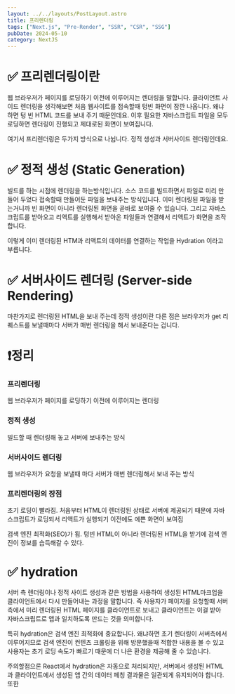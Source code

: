```yaml
---
layout: ../../layouts/PostLayout.astro
title: 프리렌더링
tags: ["Next.js", "Pre-Render", "SSR", "CSR", "SSG"]
pubDate: 2024-05-10
category: NextJS
---
```


# ✅ 프리렌더링이란

웹 브라우저가 페이지를 로딩하기 이전에 이루어지는 렌더링을 말합니다. 클라이언트 사이드 렌더링을 생각해보면 처음 웹사이트를 접속할때 텅빈 화면이 잠깐 나옵니다. 왜냐하면 텅 빈 HTML 코드를 보내 주기 때문인데요. 이후 필요한 자바스크립트 파일을 모두 로딩하면 렌더링이 진행되고 제대로된 화면이 보여집니다.

여기서 프리렌더링은 두가지 방식으로 나뉩니다. 정적 생성과 서버사이드 렌더링인데요.

# ✅ 정적 생성 (Static Generation)

빌드를 하는 시점에 렌더링을 하는방식입니다. 소스 코드를 빌드하면서 파일로 미리 만들어 두었다 접속할때 만들어둔 파일을 보내주는 방식입니다. 이미 렌더링된 파일을 받는거니까 빈 화면이 아니라 렌더링된 화면을 곧바로 보여줄 수 있습니다. 그리고 자바스크립트를 받아오고 리액트를 실행해서 받아온 파일들과 연결해서 리액트가 화면을 조작합니다.

이렇게 이미 렌더링된 HTM과 리액트의 데이터를 연결하는 작업을 Hydration 이라고 부릅니다.

# ✅ 서버사이드 렌더링 (Server-side Rendering)

마찬가지로 렌더링된 HTML을 보내 주는데 정적 생성이란 다른 점은 브라우저가 get 리퀘스트를 보낼때마다 서버가 매번 렌더링을 해서 보내준다는 겁니다.

# ❗정리

### 프리렌더링

웹 브라우저가 페이지를 로딩하기 이전에 이루어지는 렌더링

### 정적 생성

빌드할 때 렌더링해 놓고 서버에 보내주는 방식

### 서버사이드 렌더링

웹 브라우저가 요청을 보낼때 마다 서버가 매번 렌더링해서 보내 주는 방식

### 프리렌더링의 장점

초기 로딩이 빨라짐. 처음부터 HTML이 렌더링된 상태로 서버에 제공되기 때문에 자바스크립트가 로딩되서 리액트가 실행되기 이전에도 에쁜 화면이 보여짐

검색 엔진 최적화(SEO)가 됨. 텅빈 HTML이 아니라 렌더링된 HTML을 받기에 검색 엔진이 정보를 습득해갈 수 있다.

# ✅ hydration

서버 측 렌더링이나 정적 사이트 생성과 같은 방법을 사용하여 생성된 HTML마크업을 클라이언트에서 다시 만들어내는 과정을 말합니다. 즉 사용자가 페이지를 요청할때 서버측에서 미리 렌더링된 HTML 페이지를 클라이언트로 보내고 클라이언트는 이걸 받아 자바스크립트로 앱과 일치하도록 만드는 것을 의미합니다.

특히 hydration은 검색 엔진 최적화에 중요합니다. 왜냐하면 초기 렌더링이 서버측에서 이루어지므로 검색 엔진이 컨텐츠 크롤링을 위해 방문했을때 적합한 내용을 볼 수 있고 사용자는 초기 로딩 속도가 빠르기 때문에 더 나은 환경을 제공해 줄 수 있습니다.

주의할점으론 React에서 hydration은 자동으로 처리되지만, 서버에서 생성된 HTML과 클라이언트에서 생성된 앱 간의 데이터 페칭 결과물은 일관되게 유지되어야 합니다. 또한
